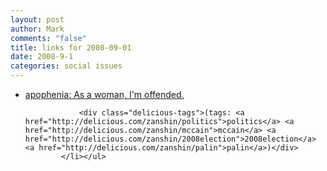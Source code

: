 ```yaml
--- 
layout: post
author: Mark
comments: "false"
title: links for 2008-09-01
date: 2008-9-1
categories: social issues
---
```

<ul class="delicious"><li>
                <div class="delicious-link"><a href="http://www.zephoria.org/thoughts/archives/2008/08/29/as_a_woman_im_o.html">apophenia: As a woman, I&#039;m offended.</a></div>
                
                <div class="delicious-tags">(tags: <a href="http://delicious.com/zanshin/politics">politics</a> <a href="http://delicious.com/zanshin/mccain">mccain</a> <a href="http://delicious.com/zanshin/2008election">2008election</a> <a href="http://delicious.com/zanshin/palin">palin</a>)</div>
            </li></ul>

